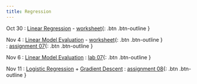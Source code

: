 ```yaml
---
title: Regression
---
```


Oct 30 
: [Linear Regression](https://github.com/gallettilance/CS506-Fall2024/raw/main/lecture_14/14_Linear_Regression.pdf) - [worksheet](https://github.com/gallettilance/CS506-Fall2024/blob/main/lecture_14/worksheet_14.ipynb){: .btn .btn-outline }  

Nov 4 
: [Linear Model Evaluation](https://github.com/gallettilance/CS506-Fall2024/raw/main/lecture_15/15_Linear_Model_Evaluation.pdf) - [worksheet](https://github.com/gallettilance/CS506-Fall2024/blob/main/lecture_15/worksheet_15.ipynb){: .btn .btn-outline }  
  : [assignment 07](#){: .btn .btn-outline } 

Nov 6 
: [Linear Model Evaluation](https://github.com/gallettilance/CS506-Fall2024/raw/main/lecture_20/20_Linear_Model_Evaluation.pdf)  : [lab 07](../labs/lab7){: .btn .btn-outline } 

Nov 11 
: [Logistic Regression](https://github.com/gallettilance/CS506-Fall2024/raw/main/lecture_21/21_Logistic_Regression.pdf) + [Gradient Descent](https://github.com/gallettilance/CS506-Fall2024/raw/main/lecture_21/21_Gradient_Descent.pdf) 
  : [assignment 08](#){: .btn .btn-outline } 
